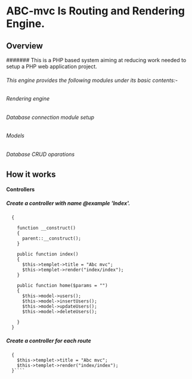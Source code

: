 # ABC-mvc Is Routing and Rendering Engine.

## Overview
####### This is a PHP based system aiming at reducing work needed to setup a PHP web application project.
###### This engine provides the following modules under its basic contents:-
###### Rendering engine
###### Database connection module setup
###### Models 
###### Database CRUD oparations
## How it works
#### Controllers
##### Create a controller with name @example 'Index'. 
``` class Index extends MasterController
  {

    function __construct()
    {
      parent::__construct();
    }

    public function index()
    {
      $this->templet->title = "Abc mvc";
      $this->templet->render("index/index");
    }

    public function home($params = "")
    {
      $this->model->users();
      $this->model->insertUsers();
      $this->model->updateUsers();
      $this->model->deleteUsers();

    }
  }
  ```
##### Create a controller for each route 
#####
  ````public function index()
    {
      $this->templet->title = "Abc mvc";
      $this->templet->render("index/index");
    }````
  
  

